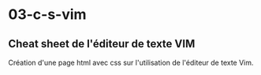 # 03-c-s-vim

## Cheat sheet de l'éditeur de texte VIM 

Création d'une page html avec css sur l'utilisation de l'éditeur de texte Vim.
